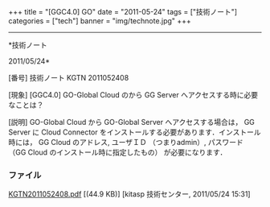 ﻿+++
title = "[GGC4.0] GO"
date = "2011-05-24"
tags = ["技術ノート"]
categories = ["tech"]
banner = "img/technote.jpg"
+++

-----------------------------------------------------------------------------------------------------------------------------

*技術ノート

2011/05/24*


[番号]
技術ノート KGTN 2011052408

[現象]
[GGC4.0] GO-Global Cloud のから GG Server
へアクセスする時に必要なことは？

[説明]
GO-Global Cloud から GO-Global Server へアクセスする場合は， GG Server
に Cloud Connector
をインストールする必要があります．インストール時には， GG Cloud
のアドレス, ユーザＩＤ （つまりadmin）, パスワード （GG Cloud
のインストール時に指定したもの） が必要になります．


### ファイル

 
 


[KGTN2011052408.pdf](http://techreport.kitasp.net/attachments/download/568/KGTN2011052408.pdf)
 [(44.9 KB)] [kitasp 技術センター, 2011/05/24
15:31]


 


 

